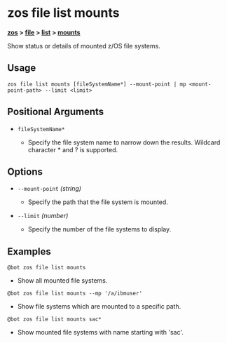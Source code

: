 # zos file list mounts

**[zos](../../zos) > [file](../file) > [list](./list) > [mounts](zos-file-list-mounts)** 

Show status or details of mounted z/OS file systems. <!--file-list-mounts-description-->

## Usage

`zos file list mounts [fileSystemName*] --mount-point | mp <mount-point-path> --limit <limit>`

## Positional Arguments

- `fileSystemName*`

    - Specify the file system name to narrow down the results. Wildcard character * and ? is supported.

## Options 

- `--mount-point` *(string)*
    - Specify the path that the file system is mounted.

- `--limit` *(number)*
    - Specify the number of the file systems to display.

## Examples

```
@bot zos file list mounts
```
- Show all mounted file systems.

```
@bot zos file list mounts --mp '/a/ibmuser'
```
- Show file systems which are mounted to a specific path.

```
@bot zos file list mounts sac*
```
- Show mounted file systems with name starting with 'sac'.